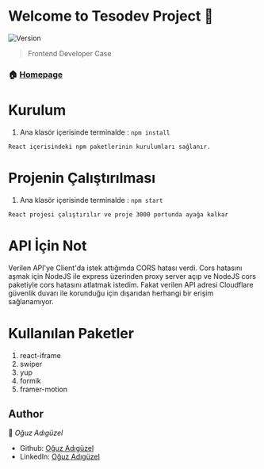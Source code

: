 # Welcome to Tesodev Project 👋
![Version](https://img.shields.io/badge/version-1.0.0-blue.svg?cacheSeconds=2592000)

> Frontend Developer Case

### 🏠 [Homepage](localhost:3000)


#

# Kurulum

1) Ana klasör içerisinde terminalde : `npm install
`

`React içerisindeki npm paketlerinin kurulumları sağlanır.`

#
# Projenin Çalıştırılması

1) Ana klasör içerisinde terminalde : `npm start`

`React projesi çalıştırılır ve proje 3000 portunda ayağa kalkar`

# API İçin Not

Verilen API'ye Client'da istek attığımda CORS hatası verdi. Cors hatasını aşmak için NodeJS ile express üzerinden proxy server açıp ve NodeJS cors paketiyle cors hatasını atlatmak istedim. Fakat verilen API adresi Cloudflare güvenlik duvarı ile korunduğu için dışarıdan herhangi bir erişim sağlanamıyor.

# Kullanılan Paketler

1) react-iframe
2) swiper
4) yup
4) formik
4) framer-motion

## Author

👤 *Oğuz Adıgüzel*

* Github: [Oğuz Adıgüzel](https://github.com/oguz-adiguzel)
* LinkedIn: [Oğuz Adıgüzel](https://www.linkedin.com/in/oğuz-adıgüzel)

